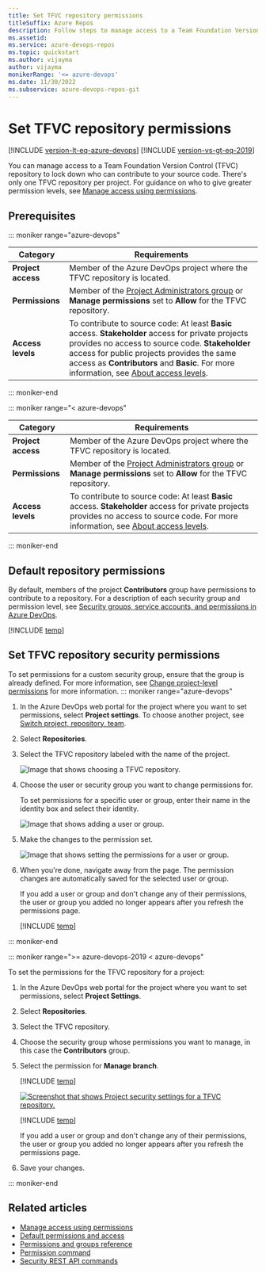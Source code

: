 ```yaml
---
title: Set TFVC repository permissions
titleSuffix: Azure Repos
description: Follow steps to manage access to a Team Foundation Version Control (TFVC) repository feature or function.
ms.assetid:  
ms.service: azure-devops-repos
ms.topic: quickstart
ms.author: vijayma
author: vijayma
monikerRange: '<= azure-devops'
ms.date: 11/30/2022
ms.subservice: azure-devops-repos-git
---
```



# Set TFVC repository permissions 

[!INCLUDE [version-lt-eq-azure-devops](../../includes/version-lt-eq-azure-devops.md)]
[!INCLUDE [version-vs-gt-eq-2019](../../includes/version-vs-gt-eq-2019.md)]

You can manage access to a Team Foundation Version Control (TFVC) repository to lock down who can contribute to your source code. There's only one TFVC repository per project. For guidance on who to give greater permission levels, see [Manage access using permissions](../../organizations/security/restrict-access.md).

## Prerequisites

::: moniker range="azure-devops"

| Category | Requirements |
|--------------|-------------|
| **Project access** | Member of the Azure DevOps project where the TFVC repository is located. |
| **Permissions** | Member of the [Project Administrators group](../../organizations/security/change-project-level-permissions.md) or **Manage permissions** set to **Allow** for the TFVC repository.|
|**Access levels**| To contribute to source code: At least **Basic** access. **Stakeholder** access for private projects provides no access to source code. **Stakeholder** access for public projects provides the same access as **Contributors** and **Basic**. For more information, see [About access levels](../../organizations/security/access-levels.md).|

::: moniker-end

::: moniker range="< azure-devops"

| Category | Requirements |
|--------------|-------------|
| **Project access** | Member of the Azure DevOps project where the TFVC repository is located. |
| **Permissions** | Member of the [Project Administrators group](../../organizations/security/change-project-level-permissions.md) or **Manage permissions** set to **Allow** for the TFVC repository.|
|**Access levels**| To contribute to source code: At least **Basic** access. **Stakeholder** access for private projects provides no access to source code. For more information, see [About access levels](../../organizations/security/access-levels.md).|

::: moniker-end 

## Default repository permissions  

By default, members of the project **Contributors** group have permissions to contribute to a repository. For a description of each security group and permission level, see [Security groups, service accounts, and permissions in Azure DevOps](../../organizations/security/permissions.md).

[!INCLUDE [temp](../../organizations/security/includes/code-tfvc.md)]

<a id="tfvc-repository">  </a>

## Set TFVC repository security permissions

To set permissions for a custom security group, ensure that the group is already defined. For more information, see [Change project-level permissions](../../organizations/security/change-project-level-permissions.md) for more information.
::: moniker range="azure-devops"

1. In the Azure DevOps web portal for the project where you want to set permissions, select **Project settings**. To choose another project, see [Switch project, repository, team](../../project/navigation/go-to-project-repo.md).

2. Select **Repositories**.

3. Select the TFVC repository labeled with the name of the project.

   ![Image that shows choosing a TFVC repository.](media/tfvc-permissions/open-tfvc-repositories-security-s185.png)

4. Choose the user or security group you want to change permissions for. 

   To set permissions for a specific user or group, enter their name in the identity box and select their identity. 

   ![Image that shows adding a user or group.](media/tfvc-permissions/add-user-group.png)  

5. Make the changes to the permission set. 

   ![Image that shows setting the permissions for a user or group.](media/tfvc-permissions/set-tfvc-permissions.png)  

6. When you're done, navigate away from the page. The permission changes are automatically saved for the selected user or group.

   If you add a user or group and don't change any of their permissions, the user or group you added no longer appears after you refresh the permissions page.

   [!INCLUDE [temp](../../includes/ability-to-find-user-once-added.md)]

::: moniker-end    


::: moniker range=">= azure-devops-2019 < azure-devops"

To set the permissions for the TFVC repository for a project:

1. In the Azure DevOps web portal for the project where you want to set permissions, select **Project Settings**.

1. Select **Repositories**.

1. Select the TFVC repository.

1. Choose the security group whose permissions you want to manage, in this case the **Contributors** group. 

1. Select the permission for **Manage branch**.

   [!INCLUDE [temp](../../includes/lightbox-image.md)] 

   [![Screenshot that shows Project security settings for a TFVC repository.](media/tfvc-permissions/open-tfvc-repository-security-vert.png)](media/tfvc-permissions/open-tfvc-repository-security-vert.png#lightbox) 

   [!INCLUDE [temp](../../includes/ability-to-find-user-once-added.md)]

   If you add a user or group and don't change any of their permissions, the user or group you added no longer appears after you refresh the permissions page.

1. Save your changes.  

::: moniker-end    



## Related articles

- [Manage access using permissions](../../organizations/security/restrict-access.md)
- [Default permissions and access](../../organizations/security/permissions-access.md) 
- [Permissions and groups reference](../../organizations/security/permissions.md)  
- [Permission command](permission-command.md)
- [Security REST API commands](/rest/api/azure/devops/security)

